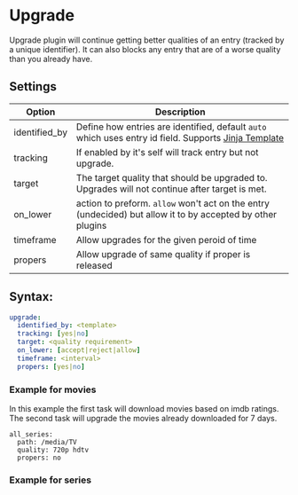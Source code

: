 # Upgrade
Upgrade plugin will continue getting better qualities of an entry (tracked by a unique identifier). It can also blocks any entry that are of a worse quality than you already have.

## Settings

| **Option** | **Description** |
| --- | --- |
| identified_by | Define how entries are identified, default `auto` which uses entry id field. Supports [Jinja Template](https://flexget.com/Jinja) |
| tracking | If enabled by it's self will track entry but not upgrade. |
| target | The target quality that should be upgraded to. Upgrades will not continue after target is met. |
| on_lower | action to preform. `allow` won't act on the entry (undecided) but allow it to by accepted by other plugins |
| timeframe | Allow upgrades for the given peroid of time |
| propers | Allow upgrade of same quality if proper is released |


## Syntax:

```yaml
upgrade:
  identified_by: <template>
  tracking: [yes|no]
  target: <quality requirement>
  on_lower: [accept|reject|allow]
  timeframe: <interval>
  propers: [yes|no]
```

### Example for movies
In this example the first task will download movies based on imdb ratings. The second task will upgrade the movies already downloaded for 7 days.

```
all_series:
  path: /media/TV
  quality: 720p hdtv
  propers: no
```

### Example for series




